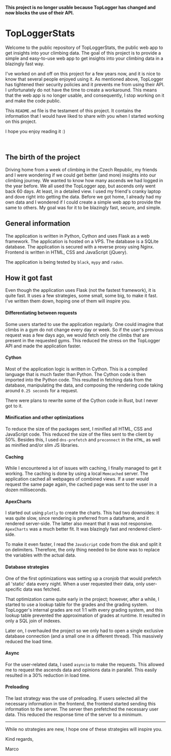 **This project is no longer usable because TopLogger has changed and now blocks the use of their API.**

# TopLoggerStats

Welcome to the public repository of TopLoggerStats, the public web app to get insights into your climbing data. The goal of this project is to provide a simple and easy-to-use web app to get insights into your climbing data in a blazingly fast way.

I've worked on and off on this project for a few years now, and it is nice to know that several people enjoyed using it. As mentioned above, TopLogger has tightened their security policies and it prevents me from using their API. I unfortunately do not have the time to create a workaround. This means that the web app is no longer usable, and consequently, I stop working on it and make the code public.

This `README.md` file is the testament of this project. It contains the information that I would have liked to share with you when I started working on this project.

I hope you enjoy reading it :)

<br>

## The birth of the project
Driving home from a week of climbing in the Czech Republic, my friends and I were wondering if we could get better (and more) insights into our climbing journey. We wanted to know how many ascends we had logged in the year before. We all used the TopLogger app, but ascends only went back 60 days. At least, in a detailed view. I used my friend's cranky laptop and dove right into getting the data. Before we got home, I already had my own data and I wondered if I could create a simple web app to provide the same to others. My goal was for it to be blazingly fast, secure, and simple.

## General information
The application is written in Python, Cython and uses Flask as a web framework. The application is hosted on a VPS. The database is a SQLite database. The application is secured with a reverse proxy using Nginx. Frontend is written in HTML, CSS and JavaScript (jQuery).

The application is being tested by `black`, `mypy` and `radon`.

## How it got fast
Even though the application uses Flask (not the fastest framework), it is quite fast. It uses a few strategies, some small, some big, to make it fast. I've written them down, hoping one of them will inspire you.

#### Differentiating between requests
Some users started to use the application regularly. One could imagine that climbs in a gym do not change every day or week. So if the user's previous request was a few days ago, we would fetch only the climbs that are present in the requested gyms. This reduced the stress on the TopLogger API and made the application faster.

#### Cython
Most of the application logic is written in Cython. This is a compiled language that is much faster than Python. The Cython code is then imported into the Python code. This resulted in fetching data from the database, manipulating the data, and composing the rendering code taking around `0.25 seconds` for a request.

There were plans to rewrite some of the Cython code in Rust, but I never got to it.

#### Minification and other optimizations
To reduce the size of the packages sent, I minified all HTML, CSS and JavaScript code. This reduced the size of the files sent to the client by 50%. Besides this, I used `dns-prefetch` and `preconnect` in the `HTML`, as well as minified and/or slim JS libraries.

#### Caching
While I encountered a lot of issues with caching, I finally managed to get it working. The caching is done by using a local `Memcached` server. The application cached all webpages of combined views. If a user would request the same page again, the cached page was sent to the user in a dozen milliseconds.

#### ApexCharts
I started out using `plotly` to create the charts. This had two downsides: it was quite slow, since rendering is preferred from a dataframe, and it rendered server-side. The latter also meant that it was not responsive. `ApexCharts` was a much better fit. It was blazingly fast and rendered client-side.

To make it even faster, I read the `JavaScript` code from the disk and split it on delimiters. Therefore, the only thing needed to be done was to replace the variables with the actual data.

#### Database strategies
One of the first optimizations was setting up a cronjob that would prefetch all 'static' data every night. When a user requested their data, only user-specific data was fetched.

That optimization came quite early in the project; however, after a while, I started to use a lookup table for the grades and the grading system. TopLogger's internal grades are not 1:1 with every grading system, and this lookup table prevented the approximation of grades at runtime. It resulted in only a SQL join of indexes.

Later on, I overhauled the project so we only had to open a single exclusive database connection (and a small one in a different thread). This massively reduced the load time.

#### Async
For the user-related data, I used `asyncio` to make the requests. This allowed me to request the ascends data and opinions data in parallel. This easily resulted in a 30% reduction in load time.

#### Preloading
The last strategy was the use of preloading. If users selected all the necessary information in the frontend, the frontend started sending this information to the server. The server then prefetched the necessary user data. This reduced the response time of the server to a minimum.

---

While no strategies are new, I hope one of these strategies will inspire you.

Kind regards,

Marco
